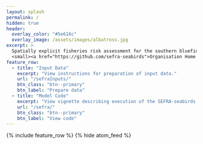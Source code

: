 ```yaml
---
layout: splash
permalink: /
hidden: true
header:
  overlay_color: "#5e616c"
  overlay_image: /assets/images/albatross.jpg
excerpt: >
  Spatially explicit fisheries risk assessment for the southern bluefin tuna surface longline fishery.<br />
  <small><a href="https://github.com/sefra-seabirds">Organisation Home Page</a></small>
feature_row:
  - title: "Input Data"
    excerpt: "View instructions for preparation of input data."
    url: "/sefraInputs/"
    btn_class: "btn--primary"
    btn_label: "Prepare data"
  - title: "Model Code"
    excerpt: "View vignette describing execution of the SEFRA-seabirds model code."
    url: "/sefra/"
    btn_class: "btn--primary"
    btn_label: "View code" 
---
```


{% include feature_row %}
{% hide atom_feed %}
